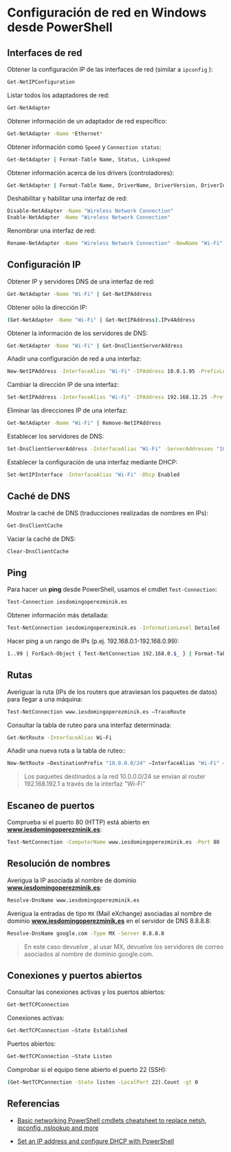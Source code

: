 # Configuración de red en Windows desde PowerShell

## Interfaces de red

Obtener la configuración IP  de las interfaces de red (similar a `ipconfig` ):

```bash
Get-NetIPConfiguration
```

Listar todos los adaptadores de red:

```bash
Get-NetAdapter
```

Obtener información de un adaptador de red específico:

```bash
Get-NetAdapter -Name *Ethernet*
```

Obtener información como `Speed` y  `Connection status`:

```bash
Get-NetAdapter | Format-Table Name, Status, Linkspeed
```

Obtener información acerca de los drivers (controladores):

```bash
Get-NetAdapter | Format-Table Name, DriverName, DriverVersion, DriverInformation, DriverFileName
```

Deshabilitar y habilitar una interfaz de red:

```bash
Disable-NetAdapter -Name "Wireless Network Connection"
Enable-NetAdapter -Name "Wireless Network Connection"
```

Renombrar una interfaz de red:

```bash
Rename-NetAdapter -Name "Wireless Network Connection" -NewName "Wi-Fi"
```

## Configuración IP

Obtener IP y servidores DNS de una interfaz de red:

```bash
Get-NetAdapter -Name "Wi-Fi" | Get-NetIPAddress
```

Obtener sólo la dirección IP:

```bash
(Get-NetAdapter -Name "Wi-Fi" | Get-NetIPAddress).IPv4Address
```

Obtener la información de los servidores de DNS:

```bash
Get-NetAdapter -Name "Wi-Fi" | Get-DnsClientServerAddress
```

Añadir una configuración de red a una interfaz:

```bash
New-NetIPAddress -InterfaceAlias "Wi-Fi" -IPAddress 10.0.1.95 -PrefixLength "24" -DefaultGateway 10.0.1.1
```

Cambiar la dirección IP de una interfaz:

```bash
Set-NetIPAddress -InterfaceAlias "Wi-Fi" -IPAddress 192.168.12.25 -PrefixLength "24"
```

Eliminar las direcciones IP de una interfaz:

```bash
Get-NetAdapter -Name "Wi-Fi" | Remove-NetIPAddress
```

Establecer los servidores de DNS:

```bash
Set-DnsClientServerAddress -InterfaceAlias "Wi-Fi" -ServerAddresses "10.10.20.1","10.10.20.2"
```

Establecer la configuración de una interfaz mediante DHCP:

```bash
Set-NetIPInterface -InterfaceAlias "Wi-Fi" -Dhcp Enabled
```

## Caché de DNS

Mostrar la caché de DNS (traducciones realizadas de nombres en IPs):

```bash
Get-DnsClientCache
```

Vaciar la caché de DNS:

```bash
Clear-DnsClientCache
```

## Ping

Para hacer un **ping** desde PowerShell,  usamos el cmdlet `Test-Connection`:

```bash
Test-Connection iesdomingoperezminik.es
```

Obtener información más detallada:

```bash
Test-NetConnection iesdomingoperezminik.es -InformationLevel Detailed
```

Hacer ping a un rango de IPs (p.ej. 192.168.0.1-192.168.0.99):

```bash
1..99 | ForEach-Object { Test-NetConnection 192.168.0.$_ } | Format-Table -AutoSize
```

## Rutas

Averiguar la ruta (IPs de los routers que atraviesan los paquetes de datos) para llegar a una máquina:

```bash
Test-NetConnection www.iesdomingoperezminik.es –TraceRoute
```

Consultar la tabla de ruteo para una interfaz determinada:

```bash
Get-NetRoute -InterfaceAlias Wi-Fi
```

Añadir una nueva ruta a la tabla de ruteo::

```bash
New-NetRoute –DestinationPrefix "10.0.0.0/24" –InterfaceAlias "Wi-Fi" –NextHop 192.168.192.1
```

> Los paquetes destinados a la red 10.0.0.0/24 se envían al router 192.168.192.1 a través de la interfaz "Wi-Fi"

## Escaneo de puertos

Comprueba si el puerto 80 (HTTP) está abierto en **www.iesdomingoperezminik.es**:

```bash
Test-NetConnection -ComputerName www.iesdomingoperezminik.es -Port 80
```

## Resolución de nombres

Averigua la IP asociada al nombre de dominio **www.iesdomingoperezminik.es**:

```bash
Resolve-DnsName www.iesdomingoperezminik.es
```

Averigua la entradas de tipo `MX` (Mail eXchange) asociadas al nombre de dominio **www.iesdomingoperezminik.es** en el servidor de DNS 8.8.8.8:

```bash
Resolve-DnsName google.com -Type MX -Server 8.8.8.8
```

> En este caso devuelve , al usar MX, devuelve los servidores de correo asociados al nombre de dominio google.com.

## Conexiones y puertos abiertos

Consultar las conexiones activas y los puertos abiertos:

```bash
Get-NetTCPConnection
```

Conexiones activas:

```bash
Get-NetTCPConnection –State Established
```

Puertos abiertos:

```bash
Get-NetTCPConnection –State Listen
```

Comprobar si el equipo tiene abierto el puerto 22 (SSH):

```bash
(Get-NetTCPConnection -State listen -LocalPort 22).Count -gt 0
```

## Referencias

- [Basic networking PowerShell  cmdlets cheatsheet to replace netsh, ipconfig, nslookup and more](https://www.thomasmaurer.ch/2016/02/basic-networking-powershell-cmdlets-cheatsheet-to-replace-netsh-ipconfig-nslookup-and-more/)

- [Set an IP address and configure DHCP with PowerShell](https://4sysops.com/archives/set-an-ip-address-and-configure-dhcp-with-powershell/)